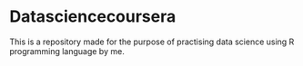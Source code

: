 # Datasciencecoursera
This is a repository made for the purpose of practising data science using R programming language by me.
